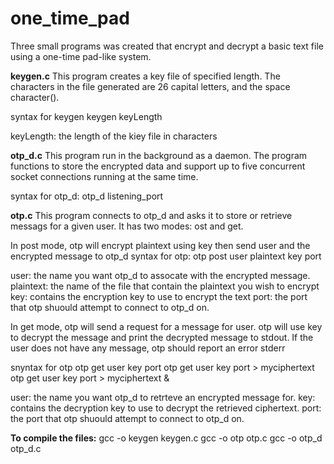 # one_time_pad

Three small programs was created that encrypt and decrypt a basic text file using a one-time pad-like system. 

**keygen.c**
This program creates a key file of specified length. The characters in the file generated are 26 capital letters, and the space character().

syntax for keygen
keygen keyLength

keyLength: the length of the kiey file in characters

**otp_d.c**
This program run in the background as a daemon. The program functions to store the encrypted data and support up to five concurrent socket connections running at the same time.

syntax for otp_d:
otp_d listening_port

**otp.c**
This program connects to otp_d and asks it to store or retrieve messags for a given user. It has two modes: ost and get.

In post mode, otp will encrypt plaintext using key then send user and the encrypted message to otp_d
syntax for otp:
otp post user plaintext key port

user: the name you want otp_d to assocate with the encrypted message.
plaintext: the name of the file that contain the plaintext you wish to encrypt
key: contains the encryption key to use to encrypt the text
port: the port that otp shuould attempt to connect to otp_d on.

In get mode, otp will send a request for a message for user. otp will use key to decrypt the message and print the decrypted message to stdout.
If the user does not have any message, otp should report an error stderr

snyntax for otp
otp get user key port
otp get user key port > myciphertext
otp get user key port > myciphertext &

user: the name you want otp_d to retrteve an encrypted message for.
key: contains the decryption key to use to decrypt the retrieved ciphertext.
port: the port that otp shuould attempt to connect to otp_d on.

**To compile the files:**
gcc -o keygen keygen.c
gcc -o otp otp.c
gcc -o otp_d otp_d.c
